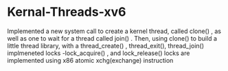 # Kernal-Threads-xv6
Implemented a new system call to create a kernel thread, called clone() , 
as well as one to wait for a thread called join() . 
Then, using clone() to build a little thread library, with a thread_create() , thread_exit(), thread_join()
implmeneted locks -lock_acquire() , and lock_release()
locks are implemented using x86 atomic xchg(exchange) instruction